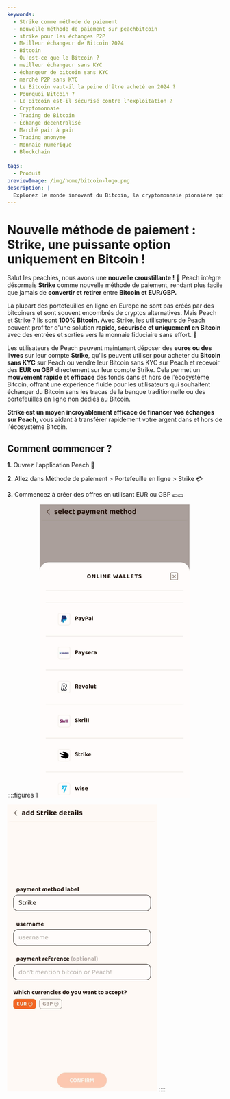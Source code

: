 ```yaml
---
keywords:
  - Strike comme méthode de paiement
  - nouvelle méthode de paiement sur peachbitcoin
  - strike pour les échanges P2P
  - Meilleur échangeur de Bitcoin 2024
  - Bitcoin
  - Qu'est-ce que le Bitcoin ?
  - meilleur échangeur sans KYC
  - échangeur de bitcoin sans KYC
  - marché P2P sans KYC
  - Le Bitcoin vaut-il la peine d'être acheté en 2024 ?
  - Pourquoi Bitcoin ?
  - Le Bitcoin est-il sécurisé contre l'exploitation ?
  - Cryptomonnaie
  - Trading de Bitcoin
  - Échange décentralisé
  - Marché pair à pair
  - Trading anonyme
  - Monnaie numérique
  - Blockchain

tags:
  - Produit
previewImage: /img/home/bitcoin-logo.png
description: |
  Explorez le monde innovant du Bitcoin, la cryptomonnaie pionnière qui permet des transactions sécurisées et décentralisées à travers un réseau mondial. Apprenez-en plus sur les meilleurs échangeurs de Bitcoin sans KYC, les marchés de trading pair à pair et les avantages des transactions anonymes avec Bitcoin. Découvrez pourquoi le Bitcoin reste un investissement précieux en 2024 et comment il maintient sa sécurité contre l'exploitation.
---
```


# Nouvelle méthode de paiement : Strike, une puissante option uniquement en Bitcoin !

Salut les peachies, nous avons une **nouvelle croustillante !** 🍑 Peach intègre désormais **Strike** comme nouvelle méthode de paiement, rendant plus facile que jamais de **convertir et retirer** entre **Bitcoin et EUR/GBP.**

La plupart des portefeuilles en ligne en Europe ne sont pas créés par des bitcoiners et sont souvent encombrés de cryptos alternatives. Mais Peach et Strike ? Ils sont **100% Bitcoin.** Avec Strike, les utilisateurs de Peach peuvent profiter d'une solution **rapide, sécurisée et uniquement en Bitcoin** avec des entrées et sorties vers la monnaie fiduciaire sans effort. 💸

Les utilisateurs de Peach peuvent maintenant déposer des **euros ou des livres** sur leur compte **Strike**, qu'ils peuvent utiliser pour acheter du **Bitcoin sans KYC** sur Peach ou vendre leur Bitcoin sans KYC sur Peach et recevoir des **EUR ou GBP** directement sur leur compte Strike. Cela permet un **mouvement rapide et efficace** des fonds dans et hors de l'écosystème Bitcoin, offrant une expérience fluide pour les utilisateurs qui souhaitent échanger du Bitcoin sans les tracas de la banque traditionnelle ou des portefeuilles en ligne non dédiés au Bitcoin.

**Strike est un moyen incroyablement efficace de financer vos échanges sur Peach**, vous aidant à transférer rapidement votre argent dans et hors de l'écosystème Bitcoin.

## Comment commencer ?

**1.** Ouvrez l'application Peach 📱

**2.** Allez dans Méthode de paiement > Portefeuille en ligne > Strike 💳

**3.** Commencez à créer des offres en utilisant EUR ou GBP 💶💷

::::figures 1
<img src="/img/blog/PMstrike/select_strike.jpg" alt="Sélectionner Strike" style="width: 80%; max-width: 350px;">

<img src="/img/blog/PMstrike/strike.jpg" alt="Strike" style="width: 80%; max-width: 350px;">
::::
